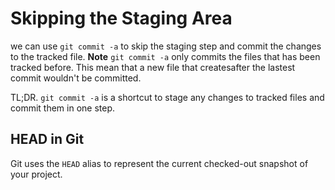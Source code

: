 # Skipping the Staging Area

we can use `git commit -a` to skip the staging step and commit the changes to the tracked file.
__Note__ `git commit -a` only commits the files that has been tracked before. This mean that a new file that createsafter the lastest commit wouldn't be committed.

TL;DR. `git commit -a` is a shortcut to stage any changes to tracked files and commit them in one step.

## HEAD in Git

Git uses the `HEAD` alias to represent the current checked-out snapshot of your project.
